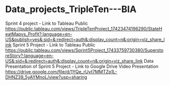 # Data_projects_TripleTen---BIA
Sprint 4 project - Link to Tableau Public
https://public.tableau.com/views/TripleTenProject_17423474196290/StateHeatMapvs_Profit?:language=en-US&publish=yes&:sid=&:redirect=auth&:display_count=n&:origin=viz_share_link
Sprint 5 Project - Link to Tableau Public
https://public.tableau.com/views/Sprint5Project_17433759730380/SuperstoreStory?:language=en-US&:sid=&:redirect=auth&:display_count=n&:origin=viz_share_link
Data Presentation of Sprint 5 Project - Link to Google Drive Video Presentation
https://drive.google.com/file/d/1YQe_rUyt7MMTZp1L-DHNZ39_5yAYMnoL/view?usp=sharing
